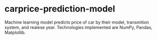 # carprice-prediction-model
Machine learning model predicts price of car by their model, transmition system, and realese year.
Technologies implemented are NumPy, Pandas, Matplotlib.


